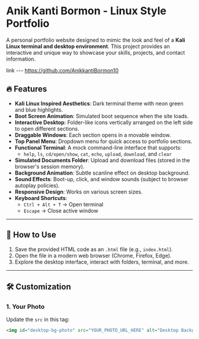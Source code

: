 # Anik Kanti Bormon -  Linux Style Portfolio

A personal portfolio website designed to mimic the look and feel of a **Kali Linux terminal and desktop environment**. This project provides an interactive and unique way to showcase your skills, projects, and contact information.

link --- https://github.com/AnikkantiBormon10

## 🔥 Features

- **Kali Linux Inspired Aesthetics**: Dark terminal theme with neon green and blue highlights.
- **Boot Screen Animation**: Simulated boot sequence when the site loads.
- **Interactive Desktop**: Folder-like icons vertically arranged on the left side to open different sections.
- **Draggable Windows**: Each section opens in a movable window.
- **Top Panel Menu**: Dropdown menu for quick access to portfolio sections.
- **Functional Terminal**: A mock command-line interface that supports:
  - `help`, `ls`, `cd/open/show`, `cat`, `echo`, `upload`, `download`, and `clear`
- **Simulated Documents Folder**: Upload and download files (stored in the browser's session memory).
- **Background Animation**: Subtle scanline effect on desktop background.
- **Sound Effects**: Boot-up, click, and window sounds (subject to browser autoplay policies).
- **Responsive Design**: Works on various screen sizes.
- **Keyboard Shortcuts**:
  - `Ctrl + Alt + T` → Open terminal
  - `Escape` → Close active window

---

## 🚀 How to Use

1. Save the provided HTML code as an `.html` file (e.g., `index.html`).
2. Open the file in a modern web browser (Chrome, Firefox, Edge).
3. Explore the desktop interface, interact with folders, terminal, and more.

---

## 🛠️ Customization

### 1. **Your Photo**
Update the `src` in this tag:
```html
<img id="desktop-bg-photo" src="YOUR_PHOTO_URL_HERE" alt="Desktop Background Photo">
